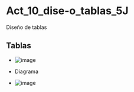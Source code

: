 # Act_10_dise-o_tablas_5J
Diseño de tablas
## Tablas
- ![image](https://github.com/user-attachments/assets/fa7bb541-57c3-4c10-a95c-44a08b99f650)

- Diagrama
- ![image](https://github.com/user-attachments/assets/d71d2d30-276f-42e0-bb25-eadb9601e3ad)



